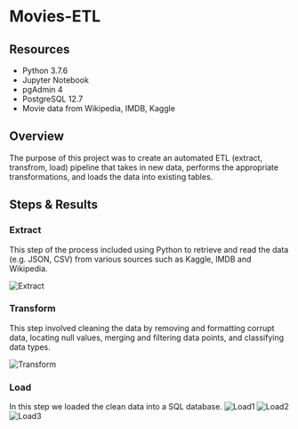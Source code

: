 # Movies-ETL

## Resources
- Python 3.7.6
- Jupyter Notebook
- pgAdmin 4
- PostgreSQL 12.7
- Movie data from Wikipedia, IMDB, Kaggle

## Overview
The purpose of this project was to create an automated ETL (extract, transfrom, load) pipeline that takes in new data, performs the appropriate transformations, and loads the data into existing tables. 

## Steps & Results

### Extract
This step of the process included using Python to retrieve and read the data (e.g. JSON, CSV) from various sources such as Kaggle, IMDB and Wikipedia.

![Extract](https://user-images.githubusercontent.com/82347825/121813402-e01aff80-cc39-11eb-8068-af696df9353d.png)

### Transform
This step involved cleaning the data by removing and formatting corrupt data, locating null values, merging and filtering data points, and classifying data types.

![Transform](https://user-images.githubusercontent.com/82347825/121815598-4b1e0380-cc45-11eb-8972-47298ac8129b.png)

### Load
In this step we loaded the clean data into a SQL database.
![Load1](https://user-images.githubusercontent.com/82347825/121815694-ac45d700-cc45-11eb-9c96-344d59934f43.png)
![Load2](https://user-images.githubusercontent.com/82347825/121815696-af40c780-cc45-11eb-82f3-698e93878cf2.png)
![Load3](https://user-images.githubusercontent.com/82347825/121815697-b10a8b00-cc45-11eb-8a77-7819c5a51436.png)



